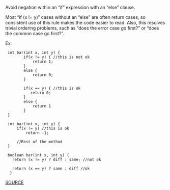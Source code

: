 Avoid negation within an “if” expression with an “else” clause.

Most “if (x != y)” cases without an “else” are often return cases, so consistent use of this rule makes the code easier to read.
Also, this resolves trivial ordering problems, such as “does the error case go first?” or “does the common case go first?”.

Ex:

     int bar(int x, int y) {
            if(x != y) { //this is not ok
                return 1;
            }
            else {
                return 0;
            }

            if(x == y) { //this is ok
               return 0;
            }
            else {
                return 1
            }
     }

     int bar(int x, int y) {
         if(x != y) //this is ok
             return -1;

         //Rest of the method
     }

     boolean bar(int x, int y) {
       return (x != y) ? diff : same; //not ok

       return (x == y) ? same : diff //ok
      }

[SOURCE](http://pmd.sourceforge.net/pmd-5.3.2/pmd-java/rules/java/design.html#ConfusingTernary)

